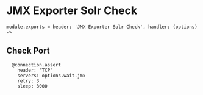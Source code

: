 
# JMX Exporter Solr Check

    module.exports = header: 'JMX Exporter Solr Check', handler: (options) ->

## Check Port

      @connection.assert
        header: 'TCP'
        servers: options.wait.jmx
        retry: 3
        sleep: 3000
